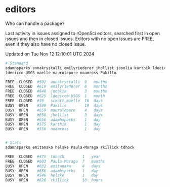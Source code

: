 # editors

Who can handle a package?

Last activity in issues assigned to rOpenSci editors, searched first in open
issues and then in closed issues. Editors with no open issues are FREE, even if
they also have no closed issue.


Updated on Tue Nov 12 12:10:01 UTC 2024

```bash
# Standard
adamhsparks annakrystalli emilyriederer jhollist jooolia karthik ldecicco
ldecicco-USGS maelle maurolepore noamross Pakillo

FREE  CLOSED  #502  annakrystalli  9   months
FREE  CLOSED  #619  emilyriederer  8   months
FREE  CLOSED  #648  jooolia        3   months
FREE  CLOSED  #625  ldecicco-USGS  1   month
FREE  CLOSED  #39   sckott,maelle  16  days
BUSY  OPEN    #599  Pakillo        19  days
BUSY  OPEN    #659  maurolepore    4   days
BUSY  OPEN    #658  jhollist       3   days
BUSY  OPEN    #656  adamhsparks    1   day
BUSY  OPEN    #575  karthik        1   day
BUSY  OPEN    #556  noamross       1   day


# Stats
adamhsparks emitanaka helske Paula-Moraga rkillick tdhock

FREE  CLOSED  #475  tdhock        1   year
FREE  CLOSED  #603  Paula-Moraga  7   months
BUSY  OPEN    #632  emitanaka     4   days
BUSY  OPEN    #656  adamhsparks   1   day
BUSY  OPEN    #546  helske        1   day
BUSY  OPEN    #626  rkillick      18  hours
```
